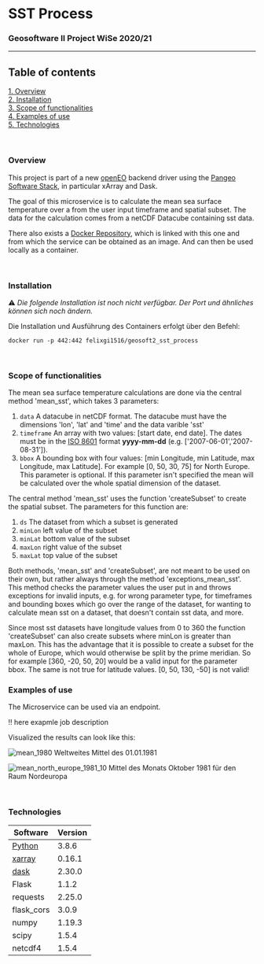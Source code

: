 # SST Process
### Geosoftware II Project WiSe 2020/21 
---

## Table of contents
[1. Overview](#overview)\
[2. Installation](#install)\
[3. Scope of functionalities](#functionalities)\
[4. Examples of use](#use)\
[5. Technologies](#technologies)

\
<a name="overview"><h3>Overview</h3></a>
This project is part of a new [openEO](https://openeo.org/) backend driver using the [Pangeo Software Stack](https://pangeo.io/), in particular xArray and Dask.

The goal of this microservice is to calculate the mean sea surface temperature over a from the user input timeframe and spatial subset. The data for the calculation comes from a netCDF Datacube containing sst data. 

There also exists a [Docker Repository](https://hub.docker.com/repository/docker/felixgi1516/geosoft2_sst_process), which is linked with this one and from which the service can be obtained as an image. And can then be used locally as a container.

\
<a name="install"><h3>Installation</h3></a>
:warning: _Die folgende Installation ist noch nicht verfügbar. Der Port und ähnliches können sich noch ändern._ 

Die Installation und Ausführung des Containers erfolgt über den Befehl:
```
docker run -p 442:442 felixgi1516/geosoft2_sst_process
````

\
<a name="functionalities"><h3>Scope of functionalities</h3></a>

The mean sea surface temperature calculations are done via the central method 'mean_sst', which takes 3 parameters:

1. `data` A datacube in netCDF format. The datacube must have the dimensions 'lon', 'lat' and 'time' and the data varible 'sst'
2. `timeframe` An array with two values: [start date, end date]. The dates must be in the [ISO 8601](https://www.iso.org/iso-8601-date-and-time-format.html) format **yyyy-mm-dd** (e.g. ['2007-06-01','2007-08-31']). 
3. `bbox` A bounding box with four values: [min Longitude, min Latitude, max Longitude, max Latitude]. For example [0, 50, 30, 75] for North Europe. This parameter is optional. If this parameter isn't specified the mean will be calculated over the whole spatial dimension of the dataset. 

The central  method 'mean_sst' uses the function 'createSubset' to create the spatial subset. The parameters for this function are:

1. `ds` The dataset from which a subset is generated
2. `minLon` left value of the subset
3. `minLat` bottom value of the subset
4. `maxLon` right value of the subset
5. `maxLat` top value of the subset

Both methods, 'mean_sst' and 'createSubset', are not meant to be used on their own, but rather always through the method 'exceptions_mean_sst'. This method 
checks the parameter values the user put in and throws exceptions for invalid inputs, e.g. for wrong parameter type, for timeframes and bounding boxes which go over the range of the dataset, for wanting to calculate mean sst on a dataset, that doesn't contain sst data, and more.  

Since most sst datasets have longitude values from 0 to 360 the function 'createSubset' can also create subsets where minLon is greater than maxLon. This has the advantage that it is possible to create a subset for the whole of Europe, which would otherwise be split by the prime meridian. So for example [360, -20, 50, 20] would be a valid input for the parameter bbox. The same is not true for latitude values. [0, 50, 130, -50] is not valid!

<a name="use"><h3>Examples of use</h3></a>
The Microservice can be used via an endpoint.

:bangbang: here exapmle job description

Visualized the results can look like this:

![mean_1980](./images/ssst_00.png)
Weltweites Mittel des 01.01.1981

![mean_north_europe_1981_10](./images/sst_01.png)
Mittel des Monats Oktober 1981 für den Raum Nordeuropa

\
<a name="technologies"><h3>Technologies</h3></a>

Software | Version
------ | ------
[Python](https://www.python.org/)   | 3.8.6
[xarray](http://xarray.pydata.org/en/stable/)   | 0.16.1
[dask](https://dask.org/)   | 2.30.0
Flask | 1.1.2
requests | 2.25.0
flask_cors | 3.0.9
numpy | 1.19.3
scipy | 1.5.4
netcdf4 | 1.5.4

